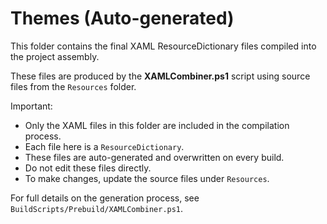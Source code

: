 ﻿# Themes (Auto-generated)

This folder contains the final XAML ResourceDictionary files compiled into the project assembly.

These files are produced by the **XAMLCombiner.ps1** script using source files from the `Resources` folder.

Important:

- Only the XAML files in this folder are included in the compilation process.
- Each file here is a `ResourceDictionary`.
- These files are auto-generated and overwritten on every build.
- Do not edit these files directly.
- To make changes, update the source files under `Resources`.

For full details on the generation process, see `BuildScripts/Prebuild/XAMLCombiner.ps1`.